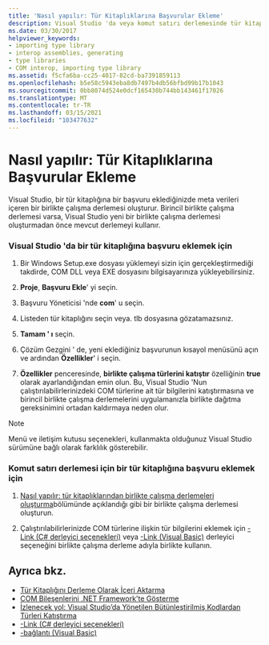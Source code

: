 ```yaml
---
title: 'Nasıl yapılır: Tür Kitaplıklarına Başvurular Ekleme'
description: Visual Studio 'da veya komut satırı derlemesinde tür kitaplıklarına nasıl başvurular ekleneceğini anlayın.
ms.date: 03/30/2017
helpviewer_keywords:
- importing type library
- interop assemblies, generating
- type libraries
- COM interop, importing type library
ms.assetid: f5cfa6ba-cc25-4017-82cd-ba7391859113
ms.openlocfilehash: b5e58c5943eba8db7497b4db56bfbd99b17b1043
ms.sourcegitcommit: 0bb8074d524e0dcf165430b744bb143461f17026
ms.translationtype: MT
ms.contentlocale: tr-TR
ms.lasthandoff: 03/15/2021
ms.locfileid: "103477632"
---
```

# <a name="how-to-add-references-to-type-libraries"></a>Nasıl yapılır: Tür Kitaplıklarına Başvurular Ekleme

Visual Studio, bir tür kitaplığına bir başvuru eklediğinizde meta verileri içeren bir birlikte çalışma derlemesi oluşturur. Birincil birlikte çalışma derlemesi varsa, Visual Studio yeni bir birlikte çalışma derlemesi oluşturmadan önce mevcut derlemeyi kullanır.  
  
### <a name="to-add-a-reference-to-a-type-library-in-visual-studio"></a>Visual Studio 'da bir tür kitaplığına başvuru eklemek için  
  
1. Bir Windows Setup.exe dosyası yüklemeyi sizin için gerçekleştirmediği takdirde, COM DLL veya EXE dosyasını bilgisayarınıza yükleyebilirsiniz.  
  
2. **Proje**, **Başvuru Ekle**' yi seçin.  
  
3. Başvuru Yöneticisi 'nde **com**' u seçin.  
  
4. Listeden tür kitaplığını seçin veya. tlb dosyasına gözatamazsınız.  
  
5. **Tamam ' ı** seçin.  
  
6. Çözüm Gezgini ' de, yeni eklediğiniz başvurunun kısayol menüsünü açın ve ardından **Özellikler**' i seçin.  
  
7. **Özellikler** penceresinde, **birlikte çalışma türlerini katıştır** özelliğinin **true** olarak ayarlandığından emin olun. Bu, Visual Studio 'Nun çalıştırılabilirlerinizdeki COM türlerine ait tür bilgilerini katıştırmasına ve birincil birlikte çalışma derlemelerini uygulamanızla birlikte dağıtma gereksinimini ortadan kaldırmaya neden olur.  
  
> [!NOTE]
> Menü ve iletişim kutusu seçenekleri, kullanmakta olduğunuz Visual Studio sürümüne bağlı olarak farklılık gösterebilir.  
  
### <a name="to-add-a-reference-to-a-type-library-for-command-line-compilation"></a>Komut satırı derlemesi için bir tür kitaplığına başvuru eklemek için  
  
1. [Nasıl yapılır: tür kitaplıklarından birlikte çalışma derlemeleri oluşturma](how-to-generate-interop-assemblies-from-type-libraries.md)bölümünde açıklandığı gibi bir birlikte çalışma derlemesi oluşturun.  
  
2. Çalıştırılabilirlerinizde COM türlerine ilişkin tür bilgilerini eklemek için [-Link (C# derleyici seçenekleri)](../../csharp/language-reference/compiler-options/inputs.md#embedinteroptypes) veya [-Link (Visual Basic)](../../visual-basic/reference/command-line-compiler/link.md) derleyici seçeneğini birlikte çalışma derleme adıyla birlikte kullanın.  
  
## <a name="see-also"></a>Ayrıca bkz.

- [Tür Kitaplığını Derleme Olarak İçeri Aktarma](importing-a-type-library-as-an-assembly.md)
- [COM Bileşenlerini .NET Framework'te Gösterme](exposing-com-components.md)
- [İzlenecek yol: Visual Studio’da Yönetilen Bütünleştirilmiş Kodlardan Türleri Katıştırma](../../standard/assembly/embed-types-visual-studio.md)
- [-Link (C# derleyici seçenekleri)](../../csharp/language-reference/compiler-options/inputs.md#embedinteroptypes)
- [-bağlantı (Visual Basic)](../../visual-basic/reference/command-line-compiler/link.md)
